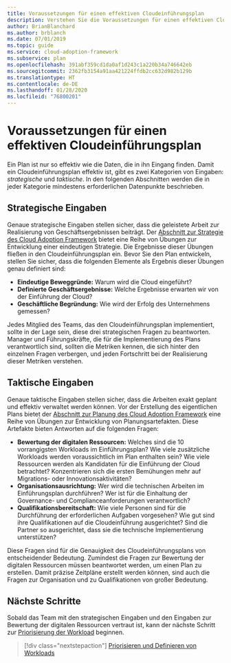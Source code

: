 ```yaml
---
title: Voraussetzungen für einen effektiven Cloudeinführungsplan
description: Verstehen Sie die Voraussetzungen für einen effektiven Cloudeinführungsplan.
author: BrianBlanchard
ms.author: brblanch
ms.date: 07/01/2019
ms.topic: guide
ms.service: cloud-adoption-framework
ms.subservice: plan
ms.openlocfilehash: 391abf359cd1da0af1d243c1a220b34a746642eb
ms.sourcegitcommit: 2362fb3154a91aa421224ffdb2cc632d982b129b
ms.translationtype: HT
ms.contentlocale: de-DE
ms.lasthandoff: 01/28/2020
ms.locfileid: "76800201"
---
```

# <a name="prerequisites-for-an-effective-cloud-adoption-plan"></a>Voraussetzungen für einen effektiven Cloudeinführungsplan

Ein Plan ist nur so effektiv wie die Daten, die in ihn Eingang finden. Damit ein Cloudeinführungsplan effektiv ist, gibt es zwei Kategorien von Eingaben: *strategische* und *taktische*. In den folgenden Abschnitten werden die in jeder Kategorie mindestens erforderlichen Datenpunkte beschrieben.

## <a name="strategic-inputs"></a>Strategische Eingaben

Genaue strategische Eingaben stellen sicher, dass die geleistete Arbeit zur Realisierung von Geschäftsergebnissen beiträgt. Der [Abschnitt zur Strategie des Cloud Adoption Framework](../strategy/index.md) bietet eine Reihe von Übungen zur Entwicklung einer eindeutigen Strategie. Die Ergebnisse dieser Übungen fließen in den Cloudeinführungsplan ein. Bevor Sie den Plan entwickeln, stellen Sie sicher, dass die folgenden Elemente als Ergebnis dieser Übungen genau definiert sind:

- **Eindeutige Beweggründe:** Warum wird die Cloud eingeführt?
- **Definierte Geschäftsergebnisse:** Welche Ergebnisse erwarten wir von der Einführung der Cloud?
- **Geschäftliche Begründung:** Wie wird der Erfolg des Unternehmens gemessen?

Jedes Mitglied des Teams, das den Cloudeinführungsplan implementiert, sollte in der Lage sein, diese drei strategischen Fragen zu beantworten. Manager und Führungskräfte, die für die Implementierung des Plans verantwortlich sind, sollten die Metriken kennen, die sich hinter den einzelnen Fragen verbergen, und jeden Fortschritt bei der Realisierung dieser Metriken verstehen.

## <a name="tactical-inputs"></a>Taktische Eingaben

Genaue taktische Eingaben stellen sicher, dass die Arbeiten exakt geplant und effektiv verwaltet werden können. Vor der Erstellung des eigentlichen Plans bietet der [Abschnitt zur Planung des Cloud Adoption Framework](./index.md) eine Reihe von Übungen zur Entwicklung von Planungsartefakten. Diese Artefakte bieten Antworten auf die folgenden Fragen:

- **Bewertung der digitalen Ressourcen:** Welches sind die 10 vorrangigsten Workloads im Einführungsplan? Wie viele zusätzliche Workloads werden voraussichtlich im Plan enthalten sein? Wie viele Ressourcen werden als Kandidaten für die Einführung der Cloud betrachtet? Konzentrieren sich die ersten Bemühungen mehr auf Migrations- oder Innovationsaktivitäten?
- **Organisationsausrichtung:** Wer wird die technischen Arbeiten im Einführungsplan durchführen? Wer ist für die Einhaltung der Governance- und Complianceanforderungen verantwortlich?
- **Qualifikationsbereitschaft:** Wie viele Personen sind für die Durchführung der erforderlichen Aufgaben vorgesehen? Wie gut sind ihre Qualifikationen auf die Cloudeinführung ausgerichtet? Sind die Partner so ausgerichtet, dass sie die technische Implementierung unterstützen?

Diese Fragen sind für die Genauigkeit des Cloudeinführungsplans von entscheidender Bedeutung. Zumindest die Fragen zur Bewertung der digitalen Ressourcen müssen beantwortet werden, um einen Plan zu erstellen. Damit präzise Zeitpläne erstellt werden können, sind auch die Fragen zur Organisation und zu Qualifikationen von großer Bedeutung.

## <a name="next-steps"></a>Nächste Schritte

Sobald das Team mit den strategischen Eingaben und den Eingaben zur Bewertung der digitalen Ressourcen vertraut ist, kann der nächste Schritt zur [Priorisierung der Workload](./workloads.md) beginnen.

> [!div class="nextstepaction"]
> [Priorisieren und Definieren von Workloads](./workloads.md)
